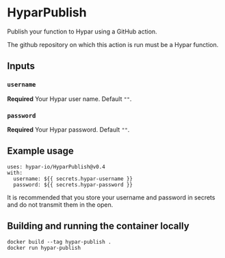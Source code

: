 # HyparPublish
Publish your function to Hypar using a GitHub action. 

The github repository on which this action is run must be a Hypar function.

## Inputs

### `username`

**Required** Your Hypar user name. Default `""`.

### `password`

**Required** Your Hypar password. Default `""`.

## Example usage
```
uses: hypar-io/HyparPublish@v0.4
with:
  username: ${{ secrets.hypar-username }}
  password: ${{ secrets.hypar-password }}
```
It is recommended that you store your username and password in secrets and do not transmit them in the open.

## Building and running the container locally
```
docker build --tag hypar-publish .
docker run hypar-publish
```
